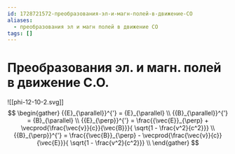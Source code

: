 ```yaml
---
id: 1728721572-преобразования-эл-и-магн-полей-в-движение-СО
aliases:
  - преобразования эл и магн полей в движение СО
tags: []
---
```


# Преобразования эл. и магн. полей в движение С.О.
![[phi-12-10-2.svg]]
$$
\begin{gather}
{{E}_{\parallel}}^{'} = {E}_{\parallel} \\
{{B}_{\parallel}}^{'} = {B}_{\parallel} \\
{{E}_{\perp}}^{'} = \frac{{\vec{E}}_{\perp} + \vecprod{\frac{\vec{v}}{c}}{\vec{B}}}{ \sqrt{1 - \frac{v^2}{c^2}}} \\
{{B}_{\perp}}^{'} = \frac{{\vec{B}}_{\perp} - \vecprod{\frac{\vec{v}}{c}}{\vec{E}}}{ \sqrt{1 - \frac{v^2}{c^2}}} \\
\end{gather}
$$
